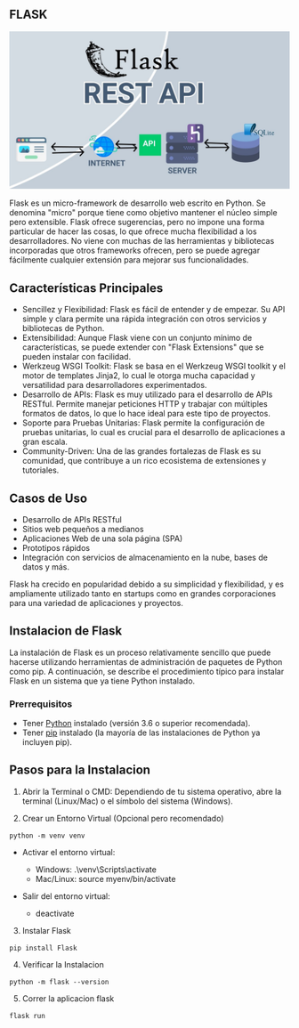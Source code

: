 ## FLASK 

![Flask-framework](/images/flas-rest-api.jpg)

Flask es un micro-framework de desarrollo web escrito en Python. Se denomina "micro" porque tiene como objetivo mantener el núcleo simple pero extensible. Flask ofrece sugerencias, pero no impone una forma particular de hacer las cosas, lo que ofrece mucha flexibilidad a los desarrolladores. No viene con muchas de las herramientas y bibliotecas incorporadas que otros frameworks ofrecen, pero se puede agregar fácilmente cualquier extensión para mejorar sus funcionalidades.

## Características Principales

* Sencillez y Flexibilidad: Flask es fácil de entender y de empezar. Su API simple y clara permite una rápida integración con otros servicios y bibliotecas de Python.
* Extensibilidad: Aunque Flask viene con un conjunto mínimo de características, se puede extender con "Flask Extensions" que se pueden instalar con facilidad.
* Werkzeug WSGI Toolkit: Flask se basa en el Werkzeug WSGI toolkit y el motor de templates Jinja2, lo cual le otorga mucha capacidad y versatilidad para desarrolladores experimentados.
* Desarrollo de APIs: Flask es muy utilizado para el desarrollo de APIs RESTful. Permite manejar peticiones HTTP y trabajar con múltiples formatos de datos, lo que lo hace ideal para este tipo de proyectos.
* Soporte para Pruebas Unitarias: Flask permite la configuración de pruebas unitarias, lo cual es crucial para el desarrollo de aplicaciones a gran escala.
* Community-Driven: Una de las grandes fortalezas de Flask es su comunidad, que contribuye a un rico ecosistema de extensiones y tutoriales.

## Casos de Uso

* Desarrollo de APIs RESTful
* Sitios web pequeños a medianos
* Aplicaciones Web de una sola página (SPA)
* Prototipos rápidos
* Integración con servicios de almacenamiento en la nube, bases de datos y más.

Flask ha crecido en popularidad debido a su simplicidad y flexibilidad, y es ampliamente utilizado tanto en startups como en grandes corporaciones para una variedad de aplicaciones y proyectos.

## Instalacion de Flask

La instalación de Flask es un proceso relativamente sencillo que puede hacerse utilizando herramientas de administración de paquetes de Python como pip. A continuación, se describe el procedimiento típico para instalar Flask en un sistema que ya tiene Python instalado.

### Prerrequisitos

* Tener [Python](https://www.python.org/downloads/) instalado (versión 3.6 o superior recomendada).
* Tener [pip](https://www.geeksforgeeks.org/how-to-install-pip-on-windows/) instalado (la mayoría de las instalaciones de Python ya incluyen pip).

## Pasos para la Instalacion

1. Abrir la Terminal o CMD: Dependiendo de tu sistema operativo, abre la terminal (Linux/Mac) o el símbolo del sistema (Windows).

2. Crear un Entorno Virtual (Opcional pero recomendado)

```
python -m venv venv

```

*  Activar el entorno virtual:
    * Windows: .\venv\Scripts\activate
    * Mac/Linux: source myenv/bin/activate

* Salir del entorno virtual:
    * deactivate

3. Instalar Flask

```
pip install Flask

```

4. Verificar la Instalacion

```
python -m flask --version

```

5. Correr la aplicacion flask

```
flask run

```
